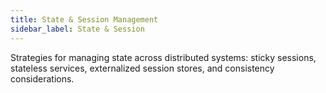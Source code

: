 ```yaml
---
title: State & Session Management
sidebar_label: State & Session
---
```


Strategies for managing state across distributed systems: sticky sessions, stateless services, externalized session stores, and consistency considerations.
